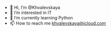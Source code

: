 - 👋 Hi, I’m @Khvalevskaya
- 👀 I’m interested in IT
- 🌱 I’m currently learning Python
- 📫 How to reach me khvalevskaya@icloud.com


<!---
Khvalevskaya/Khvalevskaya is a ✨ special ✨ repository because its `README.md` (this file) appears on your GitHub profile.
You can click the Preview link to take a look at your changes.
--->

